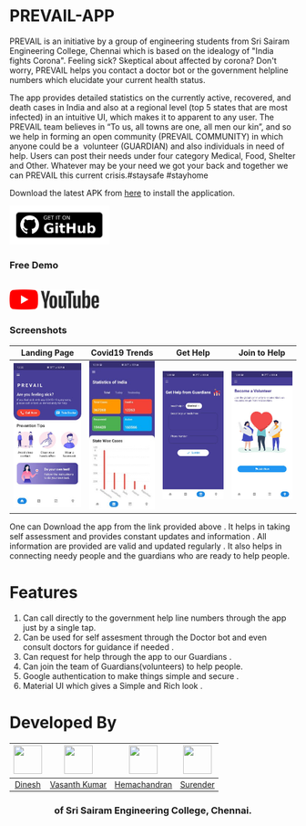 # PREVAIL-APP

PREVAIL is an initiative by a group of engineering students from Sri Sairam Engineering College, Chennai which is based on the idealogy of "India fights Corona". Feeling sick? Skeptical about affected by corona? Don't worry, PREVAIL helps you contact a doctor bot or the government helpline numbers which elucidate your current health status.

The app provides detailed statistics on the currently active, recovered, and death cases in India and also at a regional level (top 5 states that are most infected) in an intuitive UI, which makes it to apparent to any user. The PREVAIL team believes in “To us, all towns are one, all men our kin”, and so we help in forming an open community (PREVAIL COMMUNITY) in which anyone could be a 
volunteer (GUARDIAN) and also individuals in need of help. Users can post their needs under four category Medical, Food, Shelter and Other. Whatever may be your need we got your back and together we can PREVAIL this current crisis.#staysafe #stayhome

Download the latest APK from [here](https://github.com/VasanthKumar14/PREVAIL-APP/releases/download/v1.0.0%2B1/app-release.apk) to install the application.

<td align="center"><a href="https://github.com/VasanthKumar14/PREVAIL-APP/releases/download/v1.0.0%2B1/app-release.apk"><img src="./images/get it on github.png" alt="Get it on Github" height="68"></a></td> <br/>
<h3>
Free Demo</h3> <br/>
 <a align="center" href="https://youtu.be/kp6mt6hJa24"><img height="35" src="./images/youtube.png" alt="Get it on Github" height="68"></a><br/>

 <h3>
Screenshots</h3>

|           Landing Page            |        Covid19 Trends        |           Get Help           |          Join to Help          |
| :-------------------------------: | :--------------------------: | :--------------------------: | :----------------------------: |
| ![image](./images/homescreen.jpg) | ![image](./images/stats.jpg) | ![image](images/getHelp.jpg) | ![image](./images/joinNow.jpg) |

One can Download the app from the link provided above . It helps in taking self assessment and provides constant updates and information . All information are provided are valid and updated regularly . It also helps in connecting needy people and the guardians who are ready to help people.

# Features

1. Can call directly to the government help line numbers through the app just by a single tap.
2. Can be used for self assesment through the Doctor bot and even consult doctors for guidance if needed .
3. Can request for help through the app to our Guardians .
4. Can join the team of Guardians(volunteers) to help people.
5. Google authentication to make things simple and secure .
6. Material UI which gives a Simple and Rich look .

# Developed By

| <img width=50 height=50 src="https://media-exp1.licdn.com/dms/image/C4D03AQEaD907G8bGMg/profile-displayphoto-shrink_200_200/0?e=1597881600&v=beta&t=xDekMk0MtcCoDsKd5QUWCtNQxMkN-Ul-dxixihX4qf8"> | <img width=50 height=50 src="https://media-exp1.licdn.com/dms/image/C5103AQFtDR0pthvauw/profile-displayphoto-shrink_200_200/0?e=1597881600&v=beta&t=d-s-gJkj83DgZT55scmFhaPWp7VxKtHvF4ipt8kO7Bk"> | <img width=50 height=50 src="https://media-exp1.licdn.com/dms/image/C5103AQHYKzlij4SC8A/profile-displayphoto-shrink_200_200/0?e=1597881600&v=beta&t=5s9Lp7QoE-KvDnWrsG0XfB1y4oJvaz7lbtaV3YXeMsc"> | <img width=50 height=50 src="https://media-exp1.licdn.com/dms/image/C5103AQHiKa4pl-MyYg/profile-displayphoto-shrink_200_200/0?e=1597881600&v=beta&t=Jn55nt1d_hjqPrfB98FIAiXM0_Tu0ziBUs8U6sgXGQs"> |
| :-----------------------------------------------------------------------------------------------------------------------------------------------------------------------------------------------: | :-----------------------------------------------------------------------------------------------------------------------------------------------------------------------------------------------: | :-----------------------------------------------------------------------------------------------------------------------------------------------------------------------------------------------: | :-----------------------------------------------------------------------------------------------------------------------------------------------------------------------------------------------: |
|                                                              <a href="https://www.linkedin.com/in/sy-d"  target="_blank">Dinesh</a>                                                               |                                                 <a target="_blank" href="https://www.linkedin.com/in/vasanth-kumar-967810169/">Vasanth Kumar</a>                                                  |                                                      <a  target="_blank" href="https://www.linkedin.com/in/hemachandranvk/">Hemachandran</a>                                                      |                                                     <a  target="_blank" href="https://www.linkedin.com/in/surender-t-52b8b8183/">Surender</a>                                                     |

<h3 align="center" style="width: 100%;text-align:center">of <b>Sri Sairam Engineering College, Chennai</b>.
